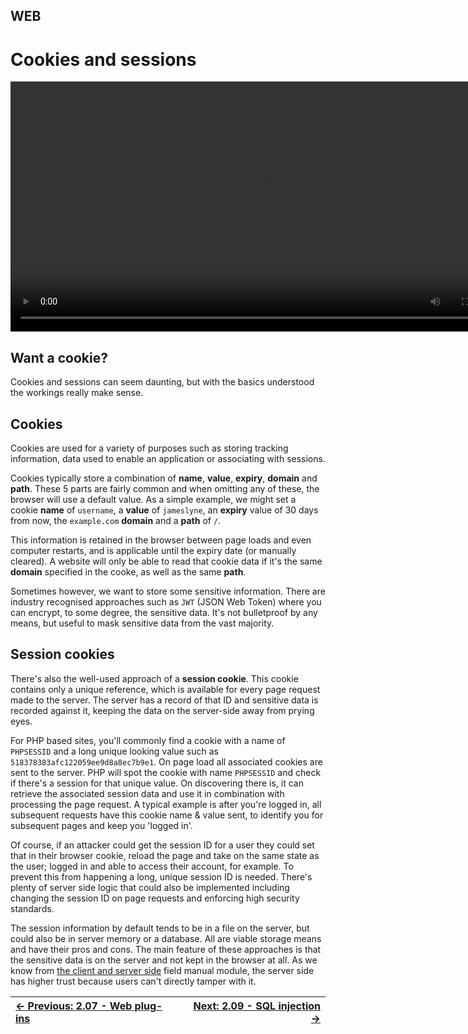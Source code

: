 ##  WEB

# Cookies and sessions

<div align="center">
 <video src="https://github.com/alphyos/CyberStart-2023/assets/116646389/1cc849d3-0ef3-40c5-ae05-07f94006a1c7" width="800" />
</div>

## Want a cookie?

 Cookies and sessions can seem daunting, but with the basics
 understood the workings really make sense.

## Cookies

 Cookies are used for a variety of purposes such as storing
 tracking information, data used to enable an application or
 associating with sessions.

 Cookies typically store a combination of **name**,
 **value**, **expiry**,
 **domain** and **path**. These 5 parts
 are fairly common and when omitting any of these, the browser will
 use a default value. As a simple example, we might set a cookie
 **name** of `username`, a
 **value** of `jameslyne`, an
 **expiry** value of 30 days from now, the
 `example.com` **domain** and a
 **path** of `/`.

 This information is retained in the browser between page loads and
 even computer restarts, and is applicable until the expiry date
 (or manually cleared). A website will only be able to read that
 cookie data if it's the same **domain** specified in
 the cooke, as well as the same **path**.

 Sometimes however, we want to store some sensitive information.
 There are industry recognised approaches such as
 `JWT` (JSON Web Token) where you can encrypt, to some
 degree, the sensitive data. It's not bulletproof by any means, but
 useful to mask sensitive data from the vast majority.

## Session cookies

 There's also the well-used approach of a
 **session cookie**. This cookie contains only a
 unique reference, which is available for every page request made
 to the server. The server has a record of that ID and sensitive
 data is recorded against it, keeping the data on the server-side
 away from prying eyes.

 For PHP based sites, you'll commonly find a cookie with a name of
 `PHPSESSID` and a long unique looking value such as
 `518378383afc122059ee9d8a8ec7b9e1`. On page load all
 associated cookies are sent to the server. PHP will spot the
 cookie with name `PHPSESSID` and check if there's a
 session for that unique value. On discovering there is, it can
 retrieve the associated session data and use it in combination
 with processing the page request. A typical example is after
 you're logged in, all subsequent requests have this cookie name
 & value sent, to identify you for subsequent pages and keep
 you 'logged in'.

 Of course, if an attacker could get the session ID for a user they
 could set that in their browser cookie, reload the page and take
 on the same state as the user; logged in and able to access their
 account, for example. To prevent this from happening a long,
 unique session ID is needed. There's plenty of server side logic
 that could also be implemented including changing the session ID
 on page requests and enforcing high security standards.

 The session information by default tends to be in a file on the
 server, but could also be in server memory or a database. All are
 viable storage means and have their pros and cons. The main
 feature of these approaches is that the sensitive data is on the
 server and not kept in the browser at all. As we know from
 [the client and server side](https://play.cyberstart.com/field-manual/8f9b4dc2-d7eb-11eb-ae1f-0242ac140009)
 field manual module, the server side has higher trust because
 users can't directly tamper with it.

<div align="center">

[← Previous: 2.07 - Web plug-ins](WebPlug-ins2.7.md) | [Next: 2.09 - SQL injection →](SqlInjection2.9.md)
:-|-:
